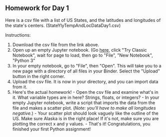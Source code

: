## Homework for Day 1

Here is a csv file with a list of US States, and the latitudes and longitudes of the state's centers. 
(StateYlyTempAndLocDataDay1.csv) 

Instructions:
  1. Download the csv file from the link above. 
  2. Open up an empty Jupyter notebook. (Go [here](https://jupyter.org/try), click "Try Classic Notebook", wait for page to load, then go to "File", "New Notebook", "Python 3"
  3. In your empty notebook, go to "File", then "Open". This will take you to a new page with a directory of all files in your Binder. Select the "Upload" button in the right corner.
  4. Upload the csv file. It is now in your directory, and you can import data from it. 
  5. Here's the actual homework! 
    - Open the csv file and examine what's in it. What variable types are in here? Strings, floats, or integers? 
    - In your empty Jupyter notebook, write a script that imports the data from the file and makes a scatter plot. (_Note: you'll have to make all longitudes negative._)
    - Your scatter plot should look vaguely like the outline of the US. Make sure Alaska is in the right place! If it's not, make sure you are plotting the correct x and y values.
    - That's it! Congratulations, you finished your first Python assignment! 
